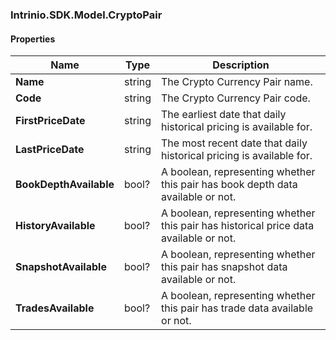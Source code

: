 [//]: # (CLASS:Intrinio.SDK.Model.CryptoPair)

[//]: # (KIND:object)

### Intrinio.SDK.Model.CryptoPair
#### Properties

[//]: # (START_DEFINITION)

Name | Type | Description
------------ | ------------- | -------------
**Name** | string | The Crypto Currency Pair name. &nbsp;
**Code** | string | The Crypto Currency Pair code. &nbsp;
**FirstPriceDate** | string | The earliest date that daily historical pricing is available for. &nbsp;
**LastPriceDate** | string | The most recent date that daily historical pricing is available for. &nbsp;
**BookDepthAvailable** | bool? | A boolean, representing whether this pair has book depth data available or not. &nbsp;
**HistoryAvailable** | bool? | A boolean, representing whether this pair has historical price data available or not. &nbsp;
**SnapshotAvailable** | bool? | A boolean, representing whether this pair has snapshot data available or not. &nbsp;
**TradesAvailable** | bool? | A boolean, representing whether this pair has trade data available or not. &nbsp;

[//]: # (END_DEFINITION)


